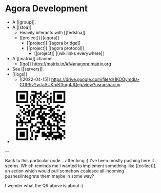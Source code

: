 # Agora Development
- A [[group]].
- A [[stoa]].
	- Heavily interacts with [[fedstoa]].
	- [[project]] [[agora]]
		- [[project]] [[agora bridge]]
		- [[project]] [[agora protocol]]
			- [[project]] [[wikilinks everywhere]]
- A [[matrix]] channel.
	- [[go]] https://matrix.to/#/#anagora:matrix.org
- See [[servers]].
- [[logs]]
	- [[2022-04-15]] https://drive.google.com/file/d/1KOQymdIa-GOPhvYwTaAUKmBTtuq4JQeg/view?usp=sharing
- ![](assets/2022-01-19-17-00-58.png)

--

Back to this particular node... after long :) I've been mostly pushing here it seems. Which reminds me I wanted to implement something like [[collect]], an action which would pull somehow coalesce all incoming pushes/integrate them maybe in some way?

I wonder what the QR above is about :)